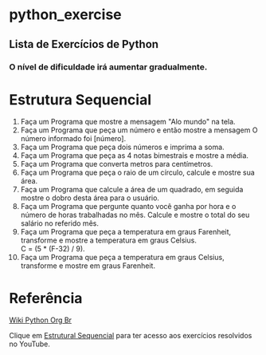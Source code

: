 # python_exercise

<h2>Lista de Exercícios de Python</h1>
<h3>O nível de dificuldade irá aumentar gradualmente.</h3>

# Estrutura Sequencial

<ol>
<li>Faça um Programa que mostre a mensagem "Alo mundo" na tela.</li>
<li>Faça um Programa que peça um número e então mostre a mensagem O número informado foi [número].</li>
<li>Faça um Programa que peça dois números e imprima a soma.</li>
<li>Faça um Programa que peça as 4 notas bimestrais e mostre a média.</li>
<li>Faça um Programa que converta metros para centímetros.</li>
<li>Faça um Programa que peça o raio de um círculo, calcule e mostre sua área.</li>
<li>Faça um Programa que calcule a área de um quadrado, em seguida mostre o dobro desta área para o usuário.</li>
<li>Faça um Programa que pergunte quanto você ganha por hora e o número de horas trabalhadas no mês. Calcule e mostre o total do seu salário no referido mês.</li>
<li> Faça um Programa que peça a temperatura em graus Farenheit, transforme e mostre a temperatura em graus Celsius.</li>
C = (5 * (F-32) / 9).
<li> Faça um Programa que peça a temperatura em graus Celsius, transforme e mostre em graus Farenheit.</li>
</ol>

# Referência
[Wiki Python Org Br](https://wiki.python.org.br/ListaDeExercicios)

Clique em [Estrutural Sequencial](https://www.youtube.com/watch?v=NzOyjklFEQA&list=PL2THVkZjzTLcfG105nmWOxI7DVF3H3O0D) para ter acesso aos exercícios resolvidos no YouTube.
